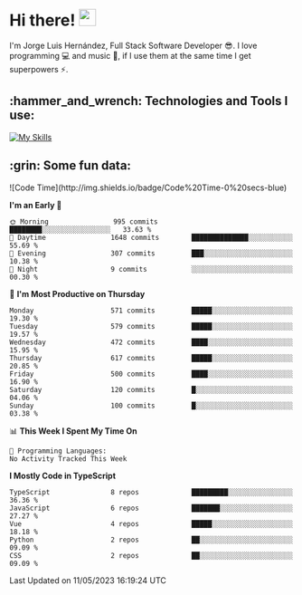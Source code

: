 <h1 align="left">
 <abc>
  <br>Hi there! <img src="https://user-images.githubusercontent.com/42378118/110234147-e3259600-7f4e-11eb-95be-0c4047144dea.gif" width="30"><br>
 </abc>
</h1>

I'm Jorge Luis Hernández, Full Stack Software Developer :sunglasses:. I love programming :computer: and music :musical_score:, if I use them at the same time I get superpowers :zap:. 


<h2 align="left">:hammer_and_wrench: Technologies and Tools I use:</h2>

[![My Skills](https://skillicons.dev/icons?i=js,ts,html,css,py,vue,react,next,nest,postgres,mysql)](https://skillicons.dev)

<h2 align="left">:grin: Some fun data:</h2>
<!--START_SECTION:waka-->
![Code Time](http://img.shields.io/badge/Code%20Time-0%20secs-blue)

**I'm an Early 🐤** 

```text
🌞 Morning                995 commits         ████████░░░░░░░░░░░░░░░░░   33.63 % 
🌆 Daytime                1648 commits        ██████████████░░░░░░░░░░░   55.69 % 
🌃 Evening                307 commits         ███░░░░░░░░░░░░░░░░░░░░░░   10.38 % 
🌙 Night                  9 commits           ░░░░░░░░░░░░░░░░░░░░░░░░░   00.30 % 
```
📅 **I'm Most Productive on Thursday** 

```text
Monday                   571 commits         █████░░░░░░░░░░░░░░░░░░░░   19.30 % 
Tuesday                  579 commits         █████░░░░░░░░░░░░░░░░░░░░   19.57 % 
Wednesday                472 commits         ████░░░░░░░░░░░░░░░░░░░░░   15.95 % 
Thursday                 617 commits         █████░░░░░░░░░░░░░░░░░░░░   20.85 % 
Friday                   500 commits         ████░░░░░░░░░░░░░░░░░░░░░   16.90 % 
Saturday                 120 commits         █░░░░░░░░░░░░░░░░░░░░░░░░   04.06 % 
Sunday                   100 commits         █░░░░░░░░░░░░░░░░░░░░░░░░   03.38 % 
```


📊 **This Week I Spent My Time On** 

```text
💬 Programming Languages: 
No Activity Tracked This Week
```

**I Mostly Code in TypeScript** 

```text
TypeScript               8 repos             █████████░░░░░░░░░░░░░░░░   36.36 % 
JavaScript               6 repos             ███████░░░░░░░░░░░░░░░░░░   27.27 % 
Vue                      4 repos             █████░░░░░░░░░░░░░░░░░░░░   18.18 % 
Python                   2 repos             ██░░░░░░░░░░░░░░░░░░░░░░░   09.09 % 
CSS                      2 repos             ██░░░░░░░░░░░░░░░░░░░░░░░   09.09 % 
```




 Last Updated on 11/05/2023 16:19:24 UTC
<!--END_SECTION:waka-->
